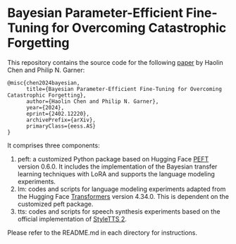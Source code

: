 # Bayesian Parameter-Efficient Fine-Tuning for Overcoming Catastrophic Forgetting

This repository contains the source code for the following [paper](https://arxiv.org/abs/2402.12220) by Haolin Chen and Philip N. Garner:

```
@misc{chen2024bayesian,
      title={Bayesian Parameter-Efficient Fine-Tuning for Overcoming Catastrophic Forgetting}, 
      author={Haolin Chen and Philip N. Garner},
      year={2024},
      eprint={2402.12220},
      archivePrefix={arXiv},
      primaryClass={eess.AS}
}
```

It comprises three components:

1. peft: a customized Python package based on Hugging Face [PEFT](https://github.com/huggingface/peft/tree/v0.6.0) version 0.6.0. It includes the implementation of the Bayesian transfer learning techniques with LoRA and supports the language modeling experiments.
2. lm: codes and scripts for language modeling experiments adapted from the Hugging Face [Transformers](https://github.com/huggingface/transformers/tree/v4.34.0/examples/pytorch) version 4.34.0. This is dependent on the customized peft package.
3. tts: codes and scripts for speech synthesis experiments based on the official implementation of [StyleTTS 2](https://github.com/yl4579/StyleTTS2).

Please refer to the README.md in each directory for instructions.
